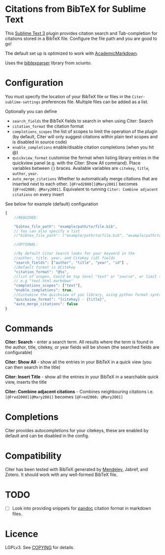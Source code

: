 # Citations from BibTeX for Sublime Text

This [Sublime Text 3](https://www.sublimetext.com/3) plugin provides citation search and Tab-completion for citations stored in a BibTeX file. Configure the file path and you are good to go!

The default set up is optimized to work with [AcademicMarkdown](https://github.com/mangecoeur/AcademicMarkdown).

Uses the [bibtexparser](https://github.com/sciunto/python-bibtexparser) library from sciunto.

# Configuration

You must specify the location of your BibTeX file or files in the `Citer-sublime-settings` preferences file. Multiple files can be added as a list.

Optionally you can define 
- `search_fields` the BibTeX fields to search in when using Citer: Search
- `citation_format` the citation format
- `completions_scopes` the list of scopes to limit the operation of the plugin (by default, Citer will only suggest citations within plain text scopes and is disabled in source code)
- `enable_completions` enable/disable citation completions (when you hit @)
- `quickview_format` customise the format when listing library entries in the quickview panel (e.g. with the Citer: Show All command). Place variables between `{}` braces. Available variables are `citekey`, `title`, `author`, `year`.
- `auto_merge_citations` Whether to automatically merge citations that are inserted next to each other. `[@Fred2000][@Mary2001]` becomes `[@Fred2000; @Mary2001]`. Equivalent to running `Citer: Combine adjacent citations` on every insert

See below for example (default) configuration


```js
{
    //REQUIRED:

    "bibtex_file_path": "example/path/to/file.bib",
    // You can also specify a list
    //"bibtex_file_path": ["example/path/to/file.bib", "example/path/to/fileTwo.bib"],

    //OPTIONAL:

    //By default Citer Search looks for your keyword in the 
    //author, title, year, and Citekey (id) fields
    "search_fields": ["author", "title", "year", "id"] ,
    //Default format is @Citekey
    "citation_format": "@%s",
    //list of scopes. Could be top level "text" or "source", or limit to
    // e.g "text.html.markdown"
    "completions_scopes": ["text"],
    "enable_completions": true,
    //Customise the quickview of you library, using python format syntax
    "quickview_format": "{citekey} - {title}",
    "auto_merge_citations": false
}
```


# Commands

**Citer: Search** - enter a search term. All results where the term is found in the author, title, citekey, or year fields will be shown (the searched fields are configurable)

**Citer: Show All** - show all the entries in your BibTeX in a quick view (you can then search in the title)

**Citer: Insert Title** - show all the entries in your BibTeX in a searchable quick view, inserts the title

**Citer: Combine adjacent citations** - Combines neighbouring citations i.e. `[@Fred2000][@Mary2001]` becomes `[@Fred2000; @Mary2001]`


# Completions

Citer provides autocompletions for your citekeys, these are enabled by default and can be disabled in the config.

# Compatibility

Citer has been tested with BibTeX generated by [Mendeley](https://www.mendeley.com/), Jabref, and Zotero. It should work with any well-formed BibTeX file.

# TODO

- [ ] Look into providing snippets for [pandoc](http://pandoc.org/index.html) citation format in markdown files.

# Licence

LGPLv3. See [COPYING](https://github.com/mangecoeur/Citer/blob/master/COPYING) for details.
